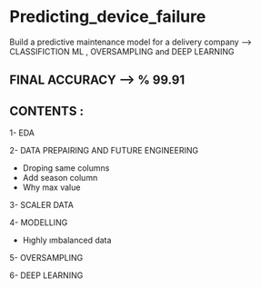 # Predicting_device_failure

Build a predictive maintenance model for a delivery company --> CLASSIFICTION ML , OVERSAMPLING and DEEP LEARNING

## FINAL ACCURACY --> % 99.91

## CONTENTS :

1- EDA

2- DATA PREPAIRING AND FUTURE ENGINEERING

   - Droping same columns
   - Add season column
   - Why max value
  
3- SCALER DATA  

4- MODELLING

   - Hıghly ımbalanced data
  
5- OVERSAMPLING

6- DEEP LEARNING
  

